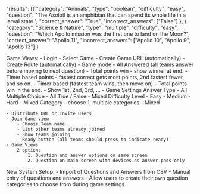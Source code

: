 "results": [{
			"category": "Animals",
			"type": "boolean",
			"difficulty": "easy",
			"question": "The Axolotl is an amphibian that can spend its whole life in a larval state.",
			"correct_answer": "True",
			"incorrect_answers": ["False"]
		}, {
			"category": "Science & Nature",
			"type": "multiple",
			"difficulty": "easy",
			"question": "Which Apollo mission was the first one to land on the Moon?",
			"correct_answer": "Apollo 11",
			"incorrect_answers": ["Apollo 10", "Apollo 9", "Apollo 13"]
		}

Game Views:
	- Login
	- Select Game
		- Create Game URL (automatically)
		- Create Route (automatically)
	- Game mode
		- All Answered (all teams answer before moving to next question)
			- Total points win - show winner at end.
			- Timer based points - fastest correct gets most points, 2nd fastest fewer, and so on.
		- Timer based (fastest team wins, then move on)
			- Total points win in the end.
				- Show 1st, 2nd, 3rd, ...
	- Game Settings
		Answer Type
		- All Multiple Choice
		- All True / False
		- Mixed
		Difficulty Level
		- Easy
		- Medium
		- Hard
		- Mixed
		Category
		- choose 1, multiple categories
		- Mixed

	- Distribute URL or Invite Users
	- Join Game view
		- Choose Team name
		- List other teams already joined
		- Show teams joining
		- Ready button (all teams should press to indicate ready)
	- Game Views
		2 options
			1. Question and answer options on same screen
			2. Question on main screen with devices as answer pads only

New System Setup:
	- Import of Questions and Answers from CSV
	- Manual entry of questions and answers
	- Allow users to create their own question categories to choose from during game settings.
